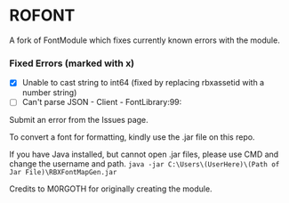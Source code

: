 # ROFONT

A fork of FontModule which fixes currently known errors with the module.

### Fixed Errors (marked with x)
- [x] Unable to cast string to int64 (fixed by replacing rbxassetid with a number string)
- [ ] Can't parse JSON - Client - FontLibrary:99:

Submit an error from the Issues page.

To convert a font for formatting, kindly use the .jar file on this repo.

If you have Java installed, but cannot open .jar files, please use CMD and change the username and path.
`java -jar C:\Users\(UserHere)\(Path of Jar File)\RBXFontMapGen.jar`

Credits to M0RGOTH for originally creating the module.
